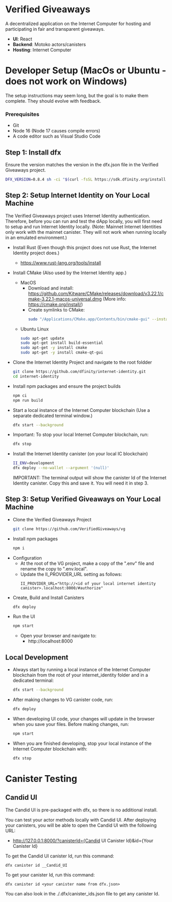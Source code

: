 # Verified Giveaways

A decentralized application on the Internet Computer for hosting and participating in fair and transparent giveaways.

- __UI__: React
- __Backend__: Motoko actors/canisters
- __Hosting__: Internet Computer


# Developer Setup (MacOs or Ubuntu - does not work on Windows)

The setup instructions may seem long, but the goal is to make them complete. They should evolve with feedback.

### Prerequisites
- Git
- Node 16 (Node 17 causes compile errors)
- A code editor such as Visual Studio Code

## Step 1: Install dfx

Ensure the version matches the version in the dfx.json file in the Verified Giveaways project.
```bash
DFX_VERSION=0.8.4 sh -ci "$(curl -fsSL https://sdk.dfinity.org/install.sh)"
```

## Step 2: Setup Internet Identity on Your Local Machine

The Verified Giveaways project uses Internet Identity authentication. Therefore, before you can run and test the dApp locally, you will first need to setup and run Internet Identity locally. (Note: Mainnet Internet Identities only work with the mainnet canister. They will not work when running locally in an emulated environment.)

- Install Rust (Even though this project does not use Rust, the Internet Identity project does.)
  - https://www.rust-lang.org/tools/install

- Install CMake (Also used by the Internet Identity app.)
  - MacOS
    - Download and install:
      https://github.com/Kitware/CMake/releases/download/v3.22.1/cmake-3.22.1-macos-universal.dmg (More info: https://cmake.org/install/)
    - Create symlinks to CMake:
      ```bash
      sudo "/Applications/CMake.app/Contents/bin/cmake-gui" --install
      ```
  - Ubuntu Linux
    ```bash
    sudo apt-get update
    sudo apt-get install build-essential
    sudo apt-get -y install cmake
    sudo apt-get -y install cmake-qt-gui
    ```

- Clone the Internet Identity Project and navigate to the root foldder
  ```bash
  git clone https://github.com/dfinity/internet-identity.git
  cd internet-identity
  ```

- Install npm packages and ensure the project builds
  ```bash
  npm ci
  npm run build
  ```

- Start a local instance of the Internet Computer blockchain
  (Use a separate dedicated terminal window.)
  ```bash
  dfx start --background
  ```

- Important: To stop your local Internet Computer blockchain, run:
  ```bash
  dfx stop
  ```

- Install the Internet Identity canister (on your local IC blockchain)
  ```bash
  II_ENV=development
  dfx deploy --no-wallet --argument '(null)'
  ```
  IMPORTANT: The terminal output will show the canister Id of the Internet Identity canister. Copy this and save it. You will need it in step 3.

## Step 3: Setup Verified Giveaways on Your Local Machine

- Clone the Verified Giveaways Project
  ```bash
  git clone https://github.com/VerifiedGiveaways/vg
  ```
- Install npm packages
  ```bash
  npm i
  ```
- Configuration
  - At the root of the VG project, make a copy of the ".env" file and rename the copy to ".env.local".
  - Update the II_PROVIDER_URL setting as follows:
    ```console
    II_PROVIDER_URL="http://<id of your local internet identity canister>.localhost:8000/#authorize"
    ```
- Create, Build and Install Canisters
  ```bash
  dfx deploy
  ```
- Run the UI
  ```bash
  npm start
  ```
  - Open your browser and navigate to:
    - http://localhost:8000

## Local Development

- Always start by running a local instance of the Internet Computer blockchain from the root of your internet_identity folder and in a dedicated terminal:
  ```bash
  dfx start --background
  ```
- After making changes to VG canister code, run:
  ```bash
  dfx deploy
  ```
- When developing UI code, your changes will update in the browser when you save your files. Before making changes, run:
  ```bash
  npm start
  ```
- When you are finished developing, stop your local instance of the Internet Computer blockchain with:
  ```bash
  dfx stop
  ```

# Canister Testing

## Candid UI

The Candid UI is pre-packaged with dfx, so there is no additional install.

You can test your actor methods locally with Candid UI. After deploying your canisters, you will be able to open the Candid UI with the following URL:
- http://127.0.0.1:8000/?canisterId={Candid UI Canister Id}&id={Your Canister Id}

To get the Candid UI canister Id, run this command:
```
dfx canister id __Candid_UI
```

To get your canister Id, run this command:
```
dfx canister id <your canister name from dfx.json>
```

You can also look in the ./.dfx/canister_ids.json file to get any canister Id.
